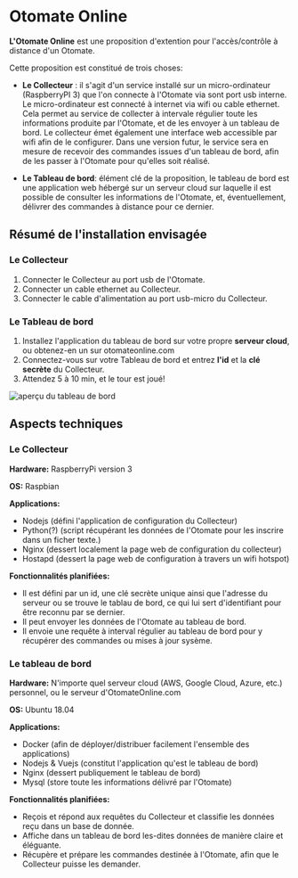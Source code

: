# Otomate Online
**L'Otomate Online** est une proposition d'extention pour l'accès/contrôle à distance d'un Otomate.

Cette proposition est constitué de trois choses:
- **Le Collecteur** : il s'agit d'un service installé sur un micro-ordinateur (RaspberryPI 3) que l'on connecte à l'Otomate via sont port usb interne. Le micro-ordinateur est connecté à internet via wifi ou cable ethernet. Cela permet au service de collecter à intervale régulier toute les informations produite par l'Otomate, et de les envoyer à un tableau de bord. Le collecteur émet également une interface web accessible par wifi afin de le configurer. Dans une version futur, le service sera en mesure de recevoir des commandes issues d'un tableau de bord, afin de les passer à l'Otomate pour qu'elles soit réalisé.

- **Le Tableau de bord**: élément clé de la proposition, le tableau de bord est une application web hébergé sur un serveur cloud sur laquelle il est possible de consulter les informations de l'Otomate, et, éventuellement, délivrer des commandes à distance pour ce dernier.

## Résumé de l'installation envisagée
### Le Collecteur
1. Connecter le Collecteur au port usb de l'Otomate.
1. Connecter un cable ethernet au Collecteur.
1. Connecter le cable d'alimentation au port usb-micro du Collecteur.

### Le Tableau de bord
1. Installez l'application du tableau de bord sur votre propre **serveur cloud**, ou obtenez-en un sur otomateonline.com
1. Connectez-vous sur votre Tableau de bord et entrez **l'id** et la **clé secrète** du Collecteur.
1. Attendez 5 à 10 min, et le tour est joué! 

![aperçu du tableau de bord](https://i.ibb.co/6sk64vQ/7cd818f022fb4daca979c7265495b3cf.png "Logo Title Text 1")

## Aspects techniques

### Le Collecteur
**Hardware:** RaspberryPi version 3

**OS:** Raspbian

**Applications:**
- Nodejs (défini l'application de configuration du Collecteur)
- Python(?) (script récupérant les données de l'Otomate pour les inscrire dans un ficher texte.)  
- Nginx (dessert localement la page web de configuration du collecteur)
- Hostapd (dessert la page web de configuration à travers un wifi hotspot)

**Fonctionnalités planifiées:**
- Il est défini par un id, une clé secrète unique ainsi que l'adresse du serveur ou se trouve le tablau de bord, ce qui lui sert d'identifiant pour être reconnu par se dernier.
- Il peut envoyer les données de l'Otomate au tableau de bord.
- Il envoie une requête à interval régulier au tableau de bord pour y récupérer des commandes ou mises à jour sysème.

### Le tableau de bord
**Hardware:** N'importe quel serveur cloud (AWS, Google Cloud, Azure, etc.) personnel, ou le serveur d'OtomateOnline.com

**OS:** Ubuntu 18.04

**Applications:**
- Docker (afin de déployer/distribuer facilement l'ensemble des applications)
- Nodejs & Vuejs (constitut l'application qu'est le tableau de bord)
- Nginx (dessert publiquement le tableau de bord)
- Mysql (store toute les informations délivré par l'Otomate)

**Fonctionnalités planifiées:**
- Reçois et répond aux requêtes du Collecteur et classifie les données reçu dans un base de donnée.
- Affiche dans un tableau de bord les-dites données de manière claire et éléguante.
- Récupère et prépare les commandes destinée à l'Otomate, afin que le Collecteur puisse les demander.

